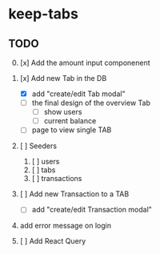 # keep-tabs

## TODO

0. [x] Add the amount input componenent

1. [x] Add new Tab in the DB

   - [x] add "create/edit Tab modal"
   - [ ] the final design of the overview Tab
     - [ ] show users
     - [ ] current balance
   - [ ] page to view single TAB

2. [ ] Seeders

   1. [ ] users
   2. [ ] tabs
   3. [ ] transactions

3. [ ] Add new Transaction to a TAB

   - [ ] add "create/edit Transaction modal"

4. add error message on login

5. [ ] Add React Query
